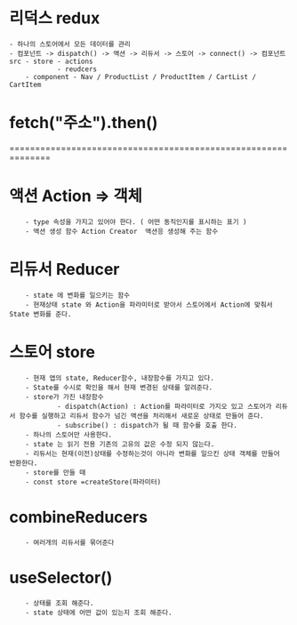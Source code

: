 # 리덕스 redux

    - 하나의 스토어에서 모든 데이터를 관리
    - 컴포넌트 -> dispatch() -> 액션 -> 리듀서 -> 스토어 -> connect() -> 컴포넌트
    src - store - actions
                - reudcers
        - component - Nav / ProductList / ProductItem / CartList / CartItem

# fetch("주소").then()

==============================================================

# 액션 Action => 객체

        - type 속성을 가지고 있어야 한다. ( 어떤 동직인지를 표시하는 표기 )
        - 액션 생성 함수 Action Creator  액션응 생성해 주는 함수

# 리듀서 Reducer

        - state 에 변화를 일으키는 함수
        - 현재상태 state 와 Action을 파라미터로 받아서 스토어에서 Action에 맞춰서 State 변화를 준다.

# 스토어 store

        - 현재 앱의 state, Reducer함수, 내장함수를 가지고 있다.
        - State를 수시로 확인을 해서 현재 변경된 상태를 알려준다.
        - store가 가진 내장함수
                - dispatch(Action) : Action를 파라미터로 가지오 있고 스토어가 리듀서 함수를 실행하고 리듀서 함수가 넘긴 액션을 처리해서 새로운 상태로 만들어 준다.
                - subscribe() : dispatch가 될 때 함수를 호출 한다.
        - 하나의 스토어만 사용한다.
        - state 는 읽기 전용 기존의 고유의 값은 수정 되지 않는다.
        - 리듀서는 현재(이전)상태를 수정하는것이 아니라 변화를 일으킨 상태 객체를 만들어 반환한다.
        - store를 만들 때
        - const store =createStore(파라미터)

# combineReducers

        - 여러개의 리듀서를 묶어준다

# useSelector()

        - 상태를 조회 해준다.
        - state 상태에 어떤 값이 있는지 조회 해준다.
